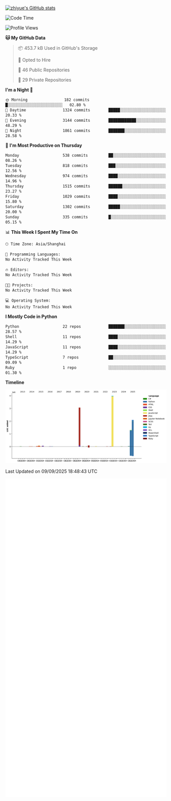
[![zhiyue's GitHub stats](https://github-readme-stats.vercel.app/api?username=zhiyue)](https://github.com/anuraghazra/github-readme-stats&&show_icons=true)

<!--START_SECTION:waka-->
![Code Time](http://img.shields.io/badge/Code%20Time-2%2C215%20hrs%2020%20mins-blue)

![Profile Views](http://img.shields.io/badge/Profile%20Views-1-blue)

**🐱 My GitHub Data** 

> 📦 453.7 kB Used in GitHub's Storage 
 > 
> 💼 Opted to Hire
 > 
> 📜 46 Public Repositories 
 > 
> 🔑 29 Private Repositories 
 > 
**I'm a Night 🦉** 

```text
🌞 Morning                182 commits         █░░░░░░░░░░░░░░░░░░░░░░░░   02.80 % 
🌆 Daytime                1324 commits        █████░░░░░░░░░░░░░░░░░░░░   20.33 % 
🌃 Evening                3144 commits        ████████████░░░░░░░░░░░░░   48.29 % 
🌙 Night                  1861 commits        ███████░░░░░░░░░░░░░░░░░░   28.58 % 
```
📅 **I'm Most Productive on Thursday** 

```text
Monday                   538 commits         ██░░░░░░░░░░░░░░░░░░░░░░░   08.26 % 
Tuesday                  818 commits         ███░░░░░░░░░░░░░░░░░░░░░░   12.56 % 
Wednesday                974 commits         ████░░░░░░░░░░░░░░░░░░░░░   14.96 % 
Thursday                 1515 commits        ██████░░░░░░░░░░░░░░░░░░░   23.27 % 
Friday                   1029 commits        ████░░░░░░░░░░░░░░░░░░░░░   15.80 % 
Saturday                 1302 commits        █████░░░░░░░░░░░░░░░░░░░░   20.00 % 
Sunday                   335 commits         █░░░░░░░░░░░░░░░░░░░░░░░░   05.15 % 
```


📊 **This Week I Spent My Time On** 

```text
🕑︎ Time Zone: Asia/Shanghai

💬 Programming Languages: 
No Activity Tracked This Week

🔥 Editors: 
No Activity Tracked This Week

🐱‍💻 Projects: 
No Activity Tracked This Week

💻 Operating System: 
No Activity Tracked This Week
```

**I Mostly Code in Python** 

```text
Python                   22 repos            ███████░░░░░░░░░░░░░░░░░░   28.57 % 
Shell                    11 repos            ████░░░░░░░░░░░░░░░░░░░░░   14.29 % 
JavaScript               11 repos            ████░░░░░░░░░░░░░░░░░░░░░   14.29 % 
TypeScript               7 repos             ██░░░░░░░░░░░░░░░░░░░░░░░   09.09 % 
Ruby                     1 repo              ░░░░░░░░░░░░░░░░░░░░░░░░░   01.30 % 
```



**Timeline**

![Lines of Code chart](https://raw.githubusercontent.com/zhiyue/zhiyue/main/assets/bar_graph.png)


 Last Updated on 09/09/2025 18:48:43 UTC
<!--END_SECTION:waka-->

<!-- [![Top Langs](https://github-readme-stats.vercel.app/api/top-langs/?username=zhiyue)](https://github.com/anuraghazra/github-readme-stats) -->

![](./github-metrics.svg)

